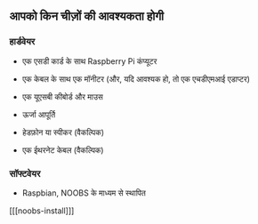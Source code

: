 ## आपको किन चीज़ों की आवश्यकता होगी

### हार्डवेयर

+ एक एसडी कार्ड के साथ Raspberry Pi कंप्यूटर

+ एक केबल के साथ एक मॉनीटर (और, यदि आवश्यक हो, तो एक एचडीएमआई एडाप्टर)

+ एक यूएसबी कीबोर्ड और माउस

+ ऊर्जा आपूर्ति

+ हेडफ़ोन या स्पीकर (वैकल्पिक)

+ एक ईथरनेट केबल (वैकल्पिक)

### सॉफ्टवेयर

+ Raspbian, NOOBS के माध्यम से स्थापित

[[[noobs-install]]]